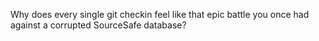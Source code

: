 Why does every single git checkin feel like that epic battle you once had against a corrupted  SourceSafe database? 